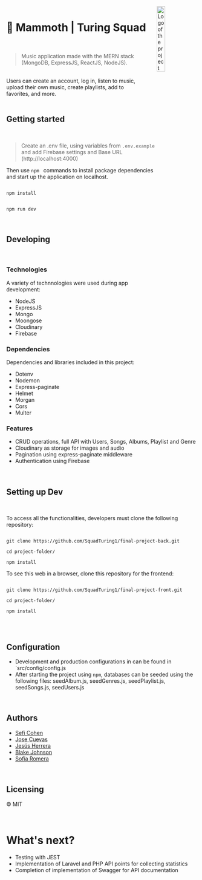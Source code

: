 
<img  src="https://raw.githubusercontent.com/SquadTuring1/final-project-front/develop/src/assets/images/logo-mammoth2-vertical.png"  width="21%"  alt="Logo of the project"  align="right">

# 🚀 Mammoth | Turing Squad
<br>


<div style="width: 70%">

>Music application made with the MERN stack (MongoDB, ExpressJS, ReactJS, NodeJS).
>
<br>
Users can create an account, log in, listen to music, upload their own music, create playlists, add to favorites, and more. 
</div>
<br>

##  Getting started
<br>

>Create an .env file, using variables from `.env.example` and add Firebase settings and Base URL (http://localhost:4000)

Then use `npm ` commands to install package dependencies and start up the application on localhost.

  ```shell

npm install

```

```shell

npm run dev

```
<br>

  
## Developing
<br>

### Technologies 

A variety of technnologies were used during app development:

- NodeJS
- ExpressJS
- Mongo
- Moongose
- Cloudinary
- Firebase
  
  
### Dependencies 

Dependencies and libraries included in this project:

- Dotenv
- Nodemon
- Express-paginate
- Helmet
- Morgan
- Cors
- Multer 

### Features

- CRUD operations, full API with Users, Songs, Albums, Playlist and Genre
- Cloudinary as storage for images and audio
- Pagination using express-paginate middleware
- Authentication using Firebase

<br>

## Setting up Dev  
<br>

To access all the functionalities, developers must clone the following repository:
```shell

git clone https://github.com/SquadTuring1/final-project-back.git

cd project-folder/

npm install

```
To see this web in a browser, clone this repository for the frontend:
```shell

git clone https://github.com/SquadTuring1/final-project-front.git

cd project-folder/

npm install


```    
<br>

## Configuration

  - Development and production configurations in can be found in `src/config/config.js
  - After starting the project using `npm`, databases can be seeded using the following files: seedAlbum.js, seedGenres.js, seedPlaylist.js, seedSongs.js, seedUsers.js

  <br>

  ## Authors

- [Sefi Cohen](https://github.com/seficohen1)
-  [Jose Cuevas](https://github.com/jose-cuevas)
- [Jesús Herrera](https://github.com/Jesusjha)
- [Blake Johnson](https://github.com/blakejohns5)
- [Sofía Romera](https://github.com/Sofianct)

<br>

## Licensing

  

© MIT

<br>  

# What's next?

- Testing with JEST
- Implementation of Laravel and PHP API points for collecting statistics
- Completion of implementation of Swagger for API documentation

